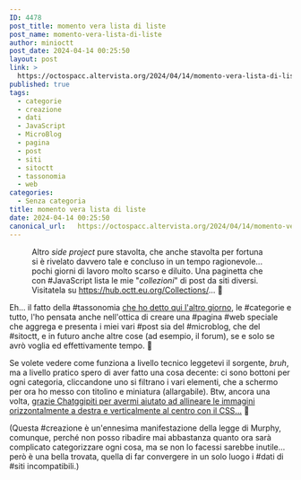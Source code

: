 ```yaml
---
ID: 4478
post_title: momento vera lista di liste
post_name: momento-vera-lista-di-liste
author: minioctt
post_date: 2024-04-14 00:25:50
layout: post
link: >
  https://octospacc.altervista.org/2024/04/14/momento-vera-lista-di-liste/
published: true
tags:
  - categorie
  - creazione
  - dati
  - JavaScript
  - MicroBlog
  - pagina
  - post
  - siti
  - sitoctt
  - tassonomia
  - web
categories:
  - Senza categoria
title: momento vera lista di liste
date: 2024-04-14 00:25:50
canonical_url:   https://octospacc.altervista.org/2024/04/14/momento-vera-lista-di-liste/
---
```

<!-- wp:image {"align":"center","id":4479,"sizeSlug":"full","linkDestination":"none"} -->
<figure class="wp-block-image aligncenter size-full"><img src="{{site.cdnurl}}/assets/uploads/2024/04/image-3.png" alt="" class="wp-image-4479"/><figcaption class="wp-element-caption">Altro <em>side project</em> pure stavolta, che anche stavolta per fortuna si è rivelato davvero tale e concluso in un tempo ragionevole... pochi giorni di lavoro molto scarso e diluito. Una paginetta che con #JavaScript lista le mie "<em>collezioni</em>" di post da siti diversi. Visitatela su <a href="https://hub.octt.eu.org/Collections/">https://hub.octt.eu.org/Collections/</a>... 🎀</figcaption></figure>
<!-- /wp:image -->

<!-- wp:paragraph -->
<p></p>
<!-- /wp:paragraph -->

<!-- wp:paragraph -->
<p>Eh... il fatto della #tassonomia <a href="https://octospacc.altervista.org/2024/04/11/tassi-nel-sito-misto/">che ho detto qui l'altro giorno</a>, le #categorie e tutto, l'ho pensata anche nell'ottica di creare una #pagina #web speciale che aggrega e presenta i miei vari #post sia del #microblog, che del #sitoctt, e in futuro anche altre cose (ad esempio, il forum), se e solo se avrò voglia ed effettivamente tempo. 🥱</p>
<!-- /wp:paragraph -->

<!-- wp:paragraph -->
<p>Se volete vedere come funziona a livello tecnico leggetevi il sorgente, <em>bruh</em>, ma a livello pratico spero di aver fatto una cosa decente: ci sono bottoni per ogni categoria, cliccandone uno si filtrano i vari elementi, che a schermo per ora ho messo con titolino e miniatura (allargabile). Btw, ancora una volta, <a href="https://chat.openai.com/share/ba5cc836-2091-4c6c-8e11-169af504d935">grazie Chatggipiti per avermi aiutato ad allineare le immagini orizzontalmente a destra e verticalmente al centro con il CSS...</a> 🙏</p>
<!-- /wp:paragraph -->

<!-- wp:paragraph -->
<p>(Questa #creazione è un'ennesima manifestazione della legge di Murphy, comunque, perché non posso ribadire mai abbastanza quanto ora sarà complicato categorizzare ogni cosa, ma se non lo facessi sarebbe inutile... però è una bella trovata, quella di far convergere in un solo luogo i #dati di #siti incompatibili.)</p>
<!-- /wp:paragraph -->